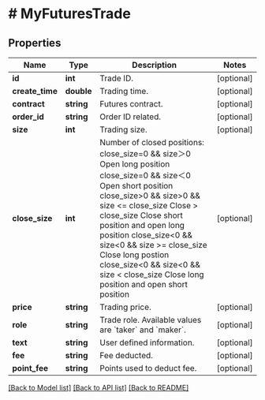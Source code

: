 # # MyFuturesTrade

## Properties

Name | Type | Description | Notes
------------ | ------------- | ------------- | -------------
**id** | **int** | Trade ID. | [optional] 
**create_time** | **double** | Trading time. | [optional] 
**contract** | **string** | Futures contract. | [optional] 
**order_id** | **string** | Order ID related. | [optional] 
**size** | **int** | Trading size. | [optional] 
**close_size** | **int** | Number of closed positions:  close_size&#x3D;0 &amp;&amp; size＞0 Open long position close_size&#x3D;0 &amp;&amp; size＜0 Open short position close_size&gt;0 &amp;&amp; size&gt;0 &amp;&amp; size &lt;&#x3D; close_size Close &gt; close_size Close short position and open long position close_size&lt;0 &amp;&amp; size&lt;0 &amp;&amp; size &gt;&#x3D; close_size Close long postion close_size&lt;0 &amp;&amp; size&lt;0 &amp;&amp; size &lt; close_size Close long position and open short position | [optional] 
**price** | **string** | Trading price. | [optional] 
**role** | **string** | Trade role. Available values are &#x60;taker&#x60; and &#x60;maker&#x60;. | [optional] 
**text** | **string** | User defined information. | [optional] 
**fee** | **string** | Fee deducted. | [optional] 
**point_fee** | **string** | Points used to deduct fee. | [optional] 

[[Back to Model list]](../../README.md#documentation-for-models) [[Back to API list]](../../README.md#documentation-for-api-endpoints) [[Back to README]](../../README.md)
